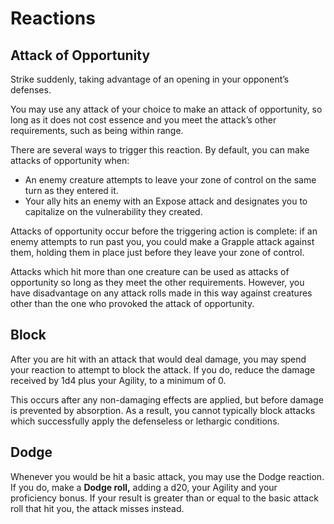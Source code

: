 # Reactions

## Attack of Opportunity
Strike suddenly, taking advantage of an opening in your opponent’s defenses.

You may use any attack of your choice to make an attack of opportunity, so long as it does not cost essence and you meet the attack’s other requirements, such as being within range. 

There are several ways to trigger this reaction. By default, you can make attacks of opportunity when:
* An enemy creature attempts to leave your zone of control on the same turn as they entered it.
* Your ally hits an enemy with an Expose attack and designates you to capitalize on the vulnerability they created.

Attacks of opportunity occur before the triggering action is complete: if an enemy attempts to run past you, you could make a Grapple attack against them, holding them in place just before they leave your zone of control.

Attacks which hit more than one creature can be used as attacks of opportunity so long as they meet the other requirements. However, you have disadvantage on any attack rolls made in this way against creatures other than the one who provoked the attack of opportunity.

## Block
After you are hit with an attack that would deal damage, you may spend your reaction to attempt to block the attack. If you do, reduce the damage received by 1d4 plus your Agility, to a minimum of 0. 

This occurs after any non-damaging effects are applied, but before damage is prevented by absorption. As a result, you cannot typically block attacks which successfully apply the defenseless or lethargic conditions.

## Dodge
Whenever you would be hit a basic attack, you may use the Dodge reaction. If you do, make a **Dodge roll,** adding a d20, your Agility and your proficiency bonus. If your result is greater than or equal to the basic attack roll that hit you, the attack misses instead.

